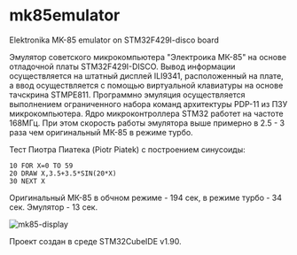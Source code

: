 # mk85emulator
Elektronika MK-85 emulator on STM32F429I-disco board

Эмулятор советского микрокомпьютера "Электроика МК-85" на основе отладочной платы STM32F429I-DISCO. Вывод информации осуществляется на штатный дисплей ILI9341, расположенный на плате, а ввод осуществляется с помощью виртуальной клавиатуры на основе тачскрина STMPE811. Программно эмуляция осуществляется выполнением ограниченного набора команд архитектуры PDP-11 из ПЗУ микрокомпьютера. 
Ядро микроконтроллера STM32 работет на частоте 168МГц. При этом скорость работы эмулятора выше примерно в 2.5 - 3 раза чем оригинальный МК-85 в режиме турбо.

Тест Пиотра Пиатека (Piotr Piatek) с построением синусоиды:
```
10 FOR X=0 TO 59
20 DRAW X,3.5+3.5*SIN(20*X)
30 NEXT X
```
Оригинальный МК-85 в обчном режиме - 194 сек, в режиме турбо - 34 сек. Эмулятор - 13 сек.


![mk85-display](https://user-images.githubusercontent.com/6017384/160229789-6f42d476-02d0-49c7-b79d-7a2c6e62a9c6.jpg)

Проект создан в среде STM32CubeIDE v1.90.

